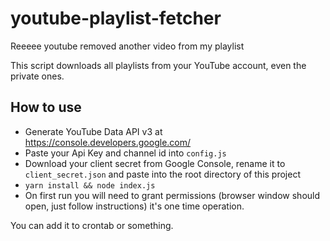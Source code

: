 # youtube-playlist-fetcher
Reeeee youtube removed another video from my playlist

This script downloads all playlists from your YouTube account, even the private ones.

## How to use
* Generate YouTube Data API v3 at https://console.developers.google.com/
* Paste your Api Key and channel id into `config.js`
* Download your client secret from Google Console, rename it to `client_secret.json` and paste into the root directory of this project
* `yarn install && node index.js`
* On first run you will need to grant permissions (browser window should open, just follow instructions) it's one time operation.

You can add it to crontab or something.
